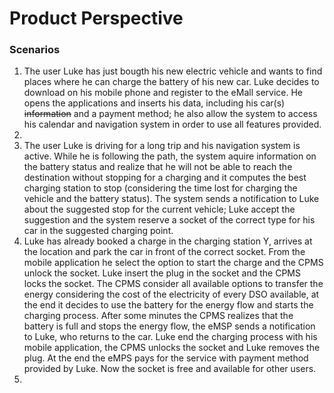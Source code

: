 # Product Perspective

### Scenarios

1. The user Luke has just bougth his new electric vehicle and wants to find places where he can charge the battery of his new car. Luke decides to download on his mobile phone and register to the eMall service. He opens the applications and inserts his data, including his car(s) ~~information~~ and a payment method; he also allow the system to access his calendar and navigation system in order to use all features provided.
2.
3. The user Luke is driving for a long trip and his navigation system is active. While he is following the path, the system aquire information on the battery status and realize that he will not be able to reach the destination without stopping for a charging and it computes the best charging station to stop (considering the time lost for charging the vehicle and the battery status). The system sends a notification to Luke about the suggested stop for the current vehicle; Luke accept the suggestion and the system reserve a socket of the correct type for his car in the suggested charging point.
4. Luke has already booked a charge in the charging station Y, arrives at the location and park the car in front of the correct socket. From the mobile application he select the option to start the charge and the CPMS unlock the socket. Luke insert the plug in the socket and the CPMS locks the socket. The CPMS consider all available options to transfer the energy considering the cost of the electricity of every DSO available, at the end it decides to use the battery for the energy flow and starts the charging process. After some minutes the CPMS realizes that the battery is full and stops the energy flow, the eMSP sends a notification to Luke, who returns to the car. Luke end the charging process with his mobile application, the CPMS unlocks the socket and Luke removes the plug. At the end the eMPS pays for the service with payment method provided by Luke. Now the socket is free and available for other users.
5.
